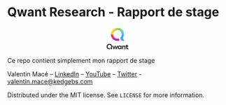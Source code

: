 # Qwant Research - Rapport de stage

<p align="center">
  <img src="./qwant_logo.png" width="50px">
</p>

Ce repo contient simplement mon rapport de stage


Valentin Macé – [LinkedIn](https://www.linkedin.com/in/valentin-mac%C3%A9-310683165/) – [YouTube](https://www.youtube.com/channel/UCMIW0JKxoxBDM5yiiF17SrA) – [Twitter](https://twitter.com/ValentinMace) - valentin.mace@kedgebs.com

Distributed under the MIT license. See ``LICENSE`` for more information.
